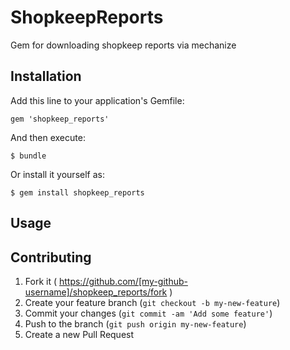 # ShopkeepReports

Gem for downloading shopkeep reports via mechanize

## Installation

Add this line to your application's Gemfile:

    gem 'shopkeep_reports'

And then execute:

    $ bundle

Or install it yourself as:

    $ gem install shopkeep_reports

## Usage



## Contributing

1. Fork it ( https://github.com/[my-github-username]/shopkeep_reports/fork )
2. Create your feature branch (`git checkout -b my-new-feature`)
3. Commit your changes (`git commit -am 'Add some feature'`)
4. Push to the branch (`git push origin my-new-feature`)
5. Create a new Pull Request
